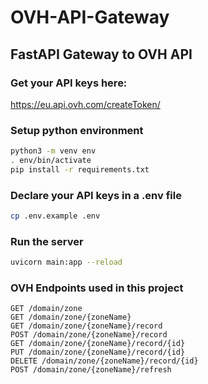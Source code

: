 # OVH-API-Gateway
## FastAPI Gateway to OVH API

### Get your API keys here: 
https://eu.api.ovh.com/createToken/

### Setup python environment
```bash
python3 -m venv env
. env/bin/activate
pip install -r requirements.txt
```

### Declare your API keys in a .env file
```bash
cp .env.example .env
```

### Run the server
```bash
uvicorn main:app --reload
```

### OVH Endpoints used in this project
```
GET /domain/zone
GET /domain/zone/{zoneName}
GET /domain/zone/{zoneName}/record
POST /domain/zone/{zoneName}/record
GET /domain/zone/{zoneName}/record/{id}
PUT /domain/zone/{zoneName}/record/{id}
DELETE /domain/zone/{zoneName}/record/{id}
POST /domain/zone/{zoneName}/refresh
```